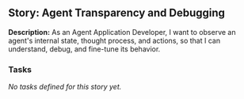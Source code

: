 ## Story: Agent Transparency and Debugging

**Description:**
As an Agent Application Developer, I want to observe an agent's internal state, thought process, and actions, so that I can understand, debug, and fine-tune its behavior.

### Tasks

_No tasks defined for this story yet._
